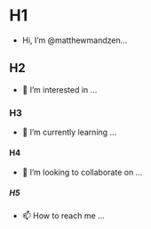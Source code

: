 # H1
- Hi, I’m @matthewmandzen...
## H2
- 👀 I’m interested in ...
### H3
- 🌱 I’m currently learning ...
#### H4
- 💞️ I’m looking to collaborate on ...
##### H5
- 📫 How to reach me ...
